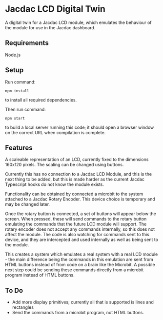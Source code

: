 # Jacdac LCD Digital Twin

A digital twin for a Jacdac LCD module, which emulates the behaviour of the module for use in the Jacdac dashboard.

## Requirements

Node.js

## Setup

Run command:

`npm install`

to install all required dependencies.

Then run command:

`npm start`

to build a local server running this code; it should open a browser window on the correct URL when compilation is complete.

## Features

A scaleable representation of an LCD, currently fixed to the dimensions 160x120 pixels. The scaling can be changed using buttons.

Currently this has no connection to a Jacdac LCD Module, and this is the next thing to be added, but this is made harder as the current Jacdac Typescript hooks do not know the module exists.

Functionality can be obtained by connected a microbit to the system attached to a Jacdac Rotary Encoder. This device choice is temporary and may be changed later.

Once the rotary button is connected, a set of buttons will appear below the screen. When pressed, these will send commands to the rotary button emulating the commands that the future LCD module will support. The rotary encoder does not accept any commands internally, so this does not affect the module. The code is also watching for commands sent to this device, and they are intercepted and used internally as well as being sent to the module. 

This creates a system which emulates a real system with a real LCD module - the main difference being the commands in this emulation are sent from HTML buttons instead of from code on a brain like the Microbit. A possible next step could be sending these commands directly from a microbit program instead of HTML buttons. 

## To Do

- Add more display primitives; currently all that is supported is lines and rectangles
- Send the commands from a microbit program, not HTML buttons. 

